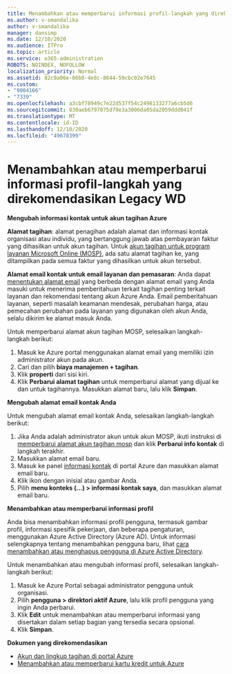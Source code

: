 ```yaml
---
title: Menambahkan atau memperbarui informasi profil-langkah yang direkomendasikan Legacy WD
ms.author: v-smandalika
author: v-smandalika
manager: dansimp
ms.date: 12/10/2020
ms.audience: ITPro
ms.topic: article
ms.service: o365-administration
ROBOTS: NOINDEX, NOFOLLOW
localization_priority: Normal
ms.assetid: 82c0a06e-86b0-4e8c-8644-59cbc02e7645
ms.custom:
- "9004166"
- "7339"
ms.openlocfilehash: a3cbf78949c7e22d537f54c2498133277a6cb5d6
ms.sourcegitcommit: 830aeb6797075d79e3a3006da05da2059ddd041f
ms.translationtype: MT
ms.contentlocale: id-ID
ms.lasthandoff: 12/10/2020
ms.locfileid: "49678399"
---
```

# <a name="add-or-update-profile-information---legacy-wd---recommended-steps"></a>Menambahkan atau memperbarui informasi profil-langkah yang direkomendasikan Legacy WD

**Mengubah informasi kontak untuk akun tagihan Azure**

**Alamat tagihan**: alamat penagihan adalah alamat dan informasi kontak organisasi atau individu, yang bertanggung jawab atas pembayaran faktur yang dihasilkan untuk akun tagihan. Untuk [akun tagihan untuk program layanan Microsoft Online (MOSP)](https://docs.microsoft.com/azure/cost-management-billing/manage/change-azure-account-profile#update-an-mosp-billing-account-address), ada satu alamat tagihan ke, yang ditampilkan pada semua faktur yang dihasilkan untuk akun tersebut.

**Alamat email kontak untuk email layanan dan pemasaran**: Anda dapat [menentukan alamat email](https://docs.microsoft.com/azure/cost-management-billing/manage/change-azure-account-profile#change-your-contact-email-address) yang berbeda dengan alamat email yang Anda masuki untuk menerima pemberitahuan terkait tagihan penting terkait layanan dan rekomendasi tentang akun Azure Anda. Email pemberitahuan layanan, seperti masalah keamanan mendesak, perubahan harga, atau pemecahan perubahan pada layanan yang digunakan oleh akun Anda, selalu dikirim ke alamat masuk Anda.

Untuk memperbarui alamat akun tagihan MOSP, selesaikan langkah-langkah berikut:
1. Masuk ke Azure portal menggunakan alamat email yang memiliki izin administrator akun pada akun.
2. Cari dan pilih **biaya manajemen + tagihan**. 
3. Klik **properti** dari sisi kiri. 
4. Klik **Perbarui alamat tagihan** untuk memperbarui alamat yang dijual ke dan untuk tagihannya. Masukkan alamat baru, lalu klik **Simpan**.

**Mengubah alamat email kontak Anda** 

Untuk mengubah alamat email kontak Anda, selesaikan langkah-langkah berikut:
1. Jika Anda adalah administrator akun untuk akun MOSP, ikuti instruksi di [memperbarui alamat akun tagihan mosp](https://docs.microsoft.com/azure/cost-management-billing/manage/change-azure-account-profile#update-an-mosp-billing-account-address) dan klik **Perbarui info kontak** di langkah terakhir. 
2. Masukkan alamat email baru. 
3. Masuk ke panel [informasi kontak](https://ms.portal.azure.com/) di portal Azure dan masukkan alamat email baru. 
4. Klik ikon dengan inisial atau gambar Anda. 
5. Pilih **menu konteks (...) > informasi kontak saya**, dan masukkan alamat email baru.

**Menambahkan atau memperbarui informasi profil**

Anda bisa menambahkan informasi profil pengguna, termasuk gambar profil, informasi spesifik pekerjaan, dan beberapa pengaturan, menggunakan Azure Active Directory (Azure AD). Untuk informasi selengkapnya tentang menambahkan pengguna baru, lihat [cara menambahkan atau menghapus pengguna di Azure Active Directory](https://docs.microsoft.com/azure/active-directory/fundamentals/add-users-azure-active-directory).

Untuk menambahkan atau mengubah informasi profil, selesaikan langkah-langkah berikut:

1. Masuk ke Azure Portal sebagai administrator pengguna untuk organisasi.
2. Pilih **pengguna > direktori aktif Azure**, lalu klik profil pengguna yang ingin Anda perbarui. 
3. Klik **Edit** untuk menambahkan atau memperbarui informasi yang disertakan dalam setiap bagian yang tersedia secara opsional. 
4. Klik **Simpan**.

**Dokumen yang direkomendasikan**

- [Akun dan lingkup tagihan di portal Azure](https://docs.microsoft.com/azure/cost-management-billing/manage/view-all-accounts) 
- [Menambahkan atau memperbarui kartu kredit untuk Azure](https://docs.microsoft.com/azure/cost-management-billing/manage/change-credit-card)


